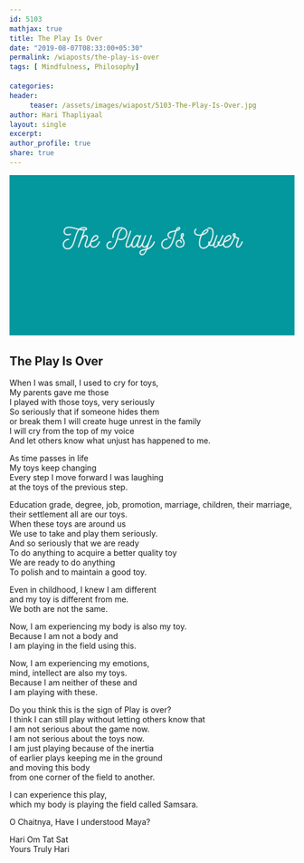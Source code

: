```yaml
--- 
id: 5103
mathjax: true  
title: The Play Is Over
date: "2019-08-07T08:33:00+05:30"
permalink: /wiaposts/the-play-is-over
tags: [ Mindfulness, Philosophy]    

categories: 
header:
     teaser: /assets/images/wiapost/5103-The-Play-Is-Over.jpg
author: Hari Thapliyaal 
layout: single 
excerpt:  
author_profile: true 
share: true 
---
```


![The Play Is Over](/assets/images/wiapost/5103-The-Play-Is-Over.jpg)     

## The Play Is Over

    
When I was small, I used to cry for toys,     
My parents gave me those     
I played with those toys, very seriously     
So seriously that if someone hides them     
or break them I will create huge unrest in the family     
I will cry from the top of my voice     
And let others know what unjust has happened to me.    
    
As time passes in life     
My toys keep changing     
Every step I move forward I was laughing     
at the toys of the previous step.    
    
Education grade, degree, job, promotion, marriage, children, their marriage,     
their settlement all are our toys.     
When these toys are around us     
We use to take and play them seriously.     
And so seriously that we are ready     
To do anything to acquire a better quality toy     
We are ready to do anything     
To polish and to maintain a good toy.    
    
Even in childhood, I knew I am different     
and my toy is different from me.     
We both are not the same.    
    
Now, I am experiencing my body is also my toy.     
Because I am not a body and     
I am playing in the field using this.    
    
Now, I am experiencing my emotions,     
mind, intellect are also my toys.     
Because I am neither of these and     
I am playing with these.    
    
Do you think this is the sign of Play is over?     
I think I can still play without letting others know that     
I am not serious about the game now.     
I am not serious about the toys now.     
I am just playing because of the inertia     
of earlier plays keeping me in the ground     
and moving this body     
from one corner of the field to another.    
    
I can experience this play,     
which my body is playing the field called Samsara.    
    
O Chaitnya, Have I understood Maya?    
    
Hari Om Tat Sat     
Yours Truly Hari    
